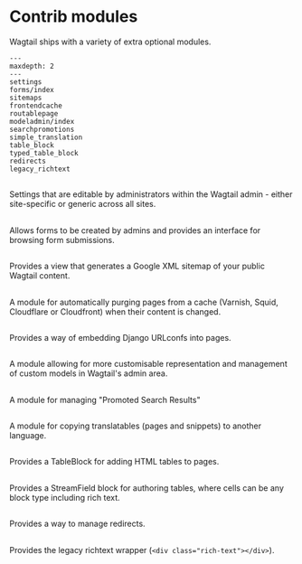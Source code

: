 # Contrib modules

Wagtail ships with a variety of extra optional modules.

```{toctree}
---
maxdepth: 2
---
settings
forms/index
sitemaps
frontendcache
routablepage
modeladmin/index
searchpromotions
simple_translation
table_block
typed_table_block
redirects
legacy_richtext
```

## [](settings)

Settings that are editable by administrators within the Wagtail admin - either
site-specific or generic across all sites.

## [](forms/index)

Allows forms to be created by admins and provides an interface for browsing form submissions.

## [](sitemaps)

Provides a view that generates a Google XML sitemap of your public Wagtail content.

## [](frontendcache)

A module for automatically purging pages from a cache (Varnish, Squid, Cloudflare or Cloudfront) when their content is changed.

## [](routablepage)

Provides a way of embedding Django URLconfs into pages.

## [](modeladmin/index)

A module allowing for more customisable representation and management of custom models in Wagtail's admin area.

## [](searchpromotions)

A module for managing "Promoted Search Results"

## [](simple_translation.md)

A module for copying translatables (pages and snippets) to another language.

## [](table_block)

Provides a TableBlock for adding HTML tables to pages.

## [](typed_table_block)

Provides a StreamField block for authoring tables, where cells can be any block type including rich text.

## [](redirects.md)

Provides a way to manage redirects.

## [](legacy_richtext)

Provides the legacy richtext wrapper (`<div class="rich-text"></div>`).
